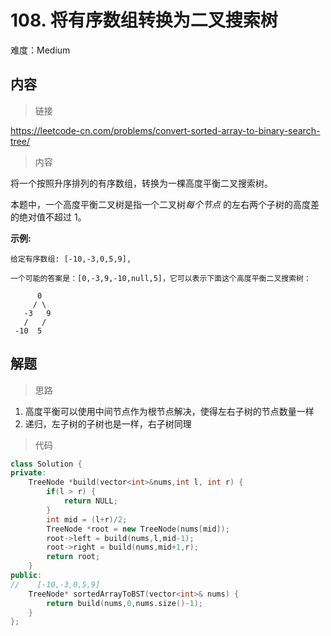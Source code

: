 # 108. 将有序数组转换为二叉搜索树

难度：Medium

## 内容

> 链接

https://leetcode-cn.com/problems/convert-sorted-array-to-binary-search-tree/

> 内容

将一个按照升序排列的有序数组，转换为一棵高度平衡二叉搜索树。

本题中，一个高度平衡二叉树是指一个二叉树*每个节点* 的左右两个子树的高度差的绝对值不超过 1。

**示例:**

```
给定有序数组: [-10,-3,0,5,9],

一个可能的答案是：[0,-3,9,-10,null,5]，它可以表示下面这个高度平衡二叉搜索树：

      0
     / \
   -3   9
   /   /
 -10  5
```

## 解题

> 思路

1. 高度平衡可以使用中间节点作为根节点解决，使得左右子树的节点数量一样
2. 递归，左子树的子树也是一样，右子树同理

> 代码

```c++
class Solution {
private:
    TreeNode *build(vector<int>&nums,int l, int r) {
        if(l > r) {
            return NULL;
        }
        int mid = (l+r)/2;
        TreeNode *root = new TreeNode(nums[mid]);
        root->left = build(nums,l,mid-1);
        root->right = build(nums,mid+1,r);
        return root;
    }
public:
//    [-10,-3,0,5,9]
    TreeNode* sortedArrayToBST(vector<int>& nums) {
        return build(nums,0,nums.size()-1);
    }
};
```

